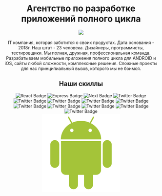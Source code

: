 <div align="center">
  <h1>Агентство по разработке приложений полного цикла</h1>
<img src="https://msoft.pw/static/images/general/logo.svg"></img>
<p>IT компания, которая заботится о своих продуктах.
Дата основания - 2018г.
Наш штат - 23 человека. Дизайнеры, программисты, тестировщики. Мы полная, дружная, профессиональная команда.
Разрабатываем мобильные приложения полного цикла для ANDROID и iOS, сайты любой сложности, комплексные решения.
Сложные проекты для нас принципиальный вызов, которого мы не боимся.
</p>
  <h2>Наши скиллы</h2>
<div id="badges">
  <img src="https://img.shields.io/badge/React-JS-blue?style=for-the-badge&logo=react&logoColor=white" alt="React Badge"/>
  <img src="https://img.shields.io/badge/Express-red?style=for-the-badge&logo=express&logoColor=white" alt="Express Badge"/>
  <img src="https://img.shields.io/badge/Next-JS-blue?style=for-the-badge&logo=nextdotjs&logoColor=white" alt="Next Badge"/>
  <img src="https://img.shields.io/badge/Tailwindcss-blue?style=for-the-badge&logo=tailwindcss&logoColor=white" alt="Twitter Badge"/>
    <img src="https://img.shields.io/badge/Node-JS-blue?style=for-the-badge&logoColor=white" alt="Twitter Badge"/>
   <img src="https://img.shields.io/badge/JavaScript-black?style=for-the-badge&logo=javascript&logoColor=white" alt="Twitter Badge"/>
   <img src="https://img.shields.io/badge/TypeScript-blue?style=for-the-badge&logo=typescript&logoColor=white" alt="Twitter Badge"/>
    <img src="https://img.shields.io/badge/SWIFT-orange?style=for-the-badge&logo=swift&logoColor=white" alt="Twitter Badge"/>
   <img src="https://img.shields.io/badge/Kotlin-black?style=for-the-badge&logo=kotlin&logoColor=white" alt="Twitter Badge"/>
   <img src="https://img.shields.io/badge/Java-orange?style=for-the-badge&logoColor=white" alt="Twitter Badge"/>
   <img src="https://img.shields.io/badge/Docker-blue?style=for-the-badge&logo=docker&logoColor=white" alt="Twitter Badge"/>
   <img src="https://img.shields.io/badge/Apache-red?style=for-the-badge&logo=apache&logoColor=white" alt="Twitter Badge"/>
   <img src="https://img.shields.io/badge/Nginx-green?style=for-the-badge&logo=nginx&logoColor=white" alt="Twitter Badge"/>
</div>
  <div>
    <img src="https://raw.githubusercontent.com/devicons/devicon/6910f0503efdd315c8f9b858234310c06e04d9c0/icons/android/android-original.svg"></div>
  </div>
</div>

